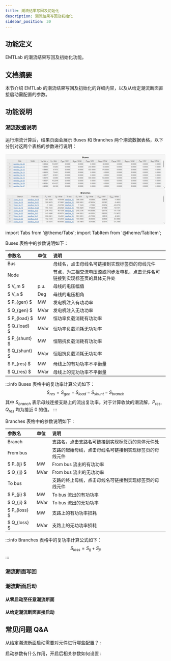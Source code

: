 ```yaml
---
title: 潮流结果写回及初始化
description: 潮流结果写回及初始化
sidebar_position: 30
---
```

## 功能定义
EMTLab 的潮流结果写回及初始化功能。

## 文档摘要
本节介绍 EMTLab 的潮流结果写回及初始化的详细内容，以及从给定潮流断面直接启动需配置的参数。

## 功能说明
### 潮流数据说明
运行潮流计算后，结果页面会展示 Buses 和 Branches 两个潮流数据表格，以下分别对这两个表格的参数进行说明：

![潮流数据表格 =x400](./power-flow-data.png)

import Tabs from '@theme/Tabs';
import TabItem from '@theme/TabItem';

<Tabs>
<TabItem value="case1" label="Buses">
Buses 表格中的参数说明如下：

| 参数名 | 单位 | 说明 |
| :--- | :--- | :--- | 
| Bus |  | 母线名，点击母线名可链接到实现标签页的母线元件 |
| Node |  | 节点，为三相交流电压源或同步发电机，点击元件名可链接到实现标签页的具体元件处 |
| $ V_m $ | p.u. | 母线的电压幅值 |
| $ V_a $ | Deg | 母线的电压相角 |
| $ P_{gen} $ | MW | 发电机注入有功功率 |
| $ Q_{gen} $ | MVar | 发电机注入无功功率 |
| $ P_{load} $ | MW | 恒功率负载消耗有功功率 |
| $ Q_{load} $ | MVar | 恒功率负载消耗无功功率 |
| $ P_{shunt} $ | MW | 恒阻抗负载消耗有功功率 |
| $ Q_{shunt} $ | MVar | 恒阻抗负载消耗无功功率 |
| $ P_{res} $ | MW | 母线上的有功功率不平衡量 |
| $ Q_{res} $ | MVar | 母线上的无功功率不平衡量 |

:::info
Buses 表格中的复功率计算公式如下：
$$
S_{res} = S_{gen} - S_{load} - S_{shunt} - S_{branch}
$$
其中 $S_{branch}$ 表示母线连接支路上的流出复功率。对于计算收敛的潮流解，$P_{res}, Q_{res}$ 均为接近 0 的值。
:::
</TabItem>

<TabItem value="case2" label="Branches">
Branches 表格中的参数说明如下：

| 参数名 | 单位 | 说明 |
| :--- | :--- | :--- | 
| Branch |  | 支路名，点击支路名可链接到实现标签页的具体元件处 |
| From bus |  | 支路的起始母线，点击母线名可链接到实现标签页的母线元件 |
|  $ P_{ij} $ | MW | From bus 流出的有功功率 |
|  $ Q_{ij} $ | MVar | From bus 流出的无功功率 |
| To bus |  | 支路的终止母线，点击母线名可链接到实现标签页的母线元件 |
|  $ P_{ji} $ | MW | To bus 流出的有功功率 |
|  $ Q_{ji} $ | MVar | To bus 流出的无功功率 |
|  $ P_{loss} $ | MW | 支路上的有功功率损耗 |
|  $ Q_{loss} $ | MVar | 支路上的无功功率损耗 |
:::info
Branches 表格中的复功率计算公式如下：
$$
S_{loss} = S_{ij} + S_{ji}
$$
:::

</TabItem>
</Tabs>

### 潮流断面写回


### 潮流断面启动
#### 从零启动至任意潮流断面

#### 从给定潮流断面直接启动


## 常见问题 Q&A
从给定潮流断面启动需要对元件进行哪些配置？
:

启动参数有什么作用，开启后相关参数如何设置
: